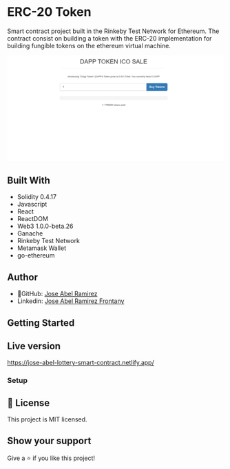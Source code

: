 # ERC-20 Token

Smart contract project built in the Rinkeby Test Network for Ethereum. The contract consist on building a token with the ERC-20 implementation for building fungible tokens on the ethereum virtual machine.

![screenshot](./app_screenshot.png)

## Built With

- Solidity 0.4.17
- Javascript
- React
- ReactDOM
- Web3 1.0.0-beta.26
- Ganache
- Rinkeby Test Network
- Metamask Wallet
- go-ethereum

## Author

- 👤GitHub: [Jose Abel Ramirez](https://github.com/jose-Abel)
- Linkedin: [Jose Abel Ramirez Frontany](https://www.linkedin.com/in/jose-abel-ramirez-frontany-7674a842/)

## Getting Started

## Live version

https://jose-abel-lottery-smart-contract.netlify.app/

### Setup

## 📝 License

This project is MIT licensed.

## Show your support

Give a ⭐️ if you like this project!
